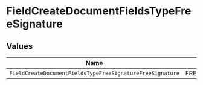 # FieldCreateDocumentFieldsTypeFreeSignature


## Values

| Name                                                      | Value                                                     |
| --------------------------------------------------------- | --------------------------------------------------------- |
| `FieldCreateDocumentFieldsTypeFreeSignatureFreeSignature` | FREE_SIGNATURE                                            |